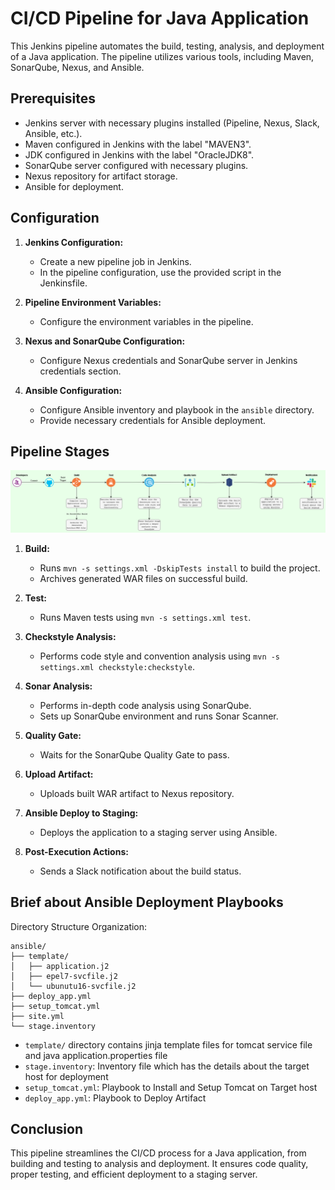 # CI/CD Pipeline for Java Application

This Jenkins pipeline automates the build, testing, analysis, and deployment of a Java application. The pipeline utilizes various tools, including Maven, SonarQube, Nexus, and Ansible.

## Prerequisites

- Jenkins server with necessary plugins installed (Pipeline, Nexus, Slack, Ansible, etc.).
- Maven configured in Jenkins with the label "MAVEN3".
- JDK configured in Jenkins with the label "OracleJDK8".
- SonarQube server configured with necessary plugins.
- Nexus repository for artifact storage.
- Ansible for deployment.

## Configuration

1. **Jenkins Configuration:**
   - Create a new pipeline job in Jenkins.
   - In the pipeline configuration, use the provided script in the Jenkinsfile.

2. **Pipeline Environment Variables:**
   - Configure the environment variables in the pipeline.

3. **Nexus and SonarQube Configuration:**
   - Configure Nexus credentials and SonarQube server in Jenkins credentials section.

4. **Ansible Configuration:**
   - Configure Ansible inventory and playbook in the `ansible` directory.
   - Provide necessary credentials for Ansible deployment.
  
## Pipeline Stages

![screenshot](https://github.com/Kartikdudeja/ci-cd-pipeline-jenkins-ansible/blob/main/CI-CD_Pipeline_Java_App_v1.drawio.png)

1. **Build:**
   - Runs `mvn -s settings.xml -DskipTests install` to build the project.
   - Archives generated WAR files on successful build.

2. **Test:**
   - Runs Maven tests using `mvn -s settings.xml test`.

3. **Checkstyle Analysis:**
   - Performs code style and convention analysis using `mvn -s settings.xml checkstyle:checkstyle`.

4. **Sonar Analysis:**
   - Performs in-depth code analysis using SonarQube.
   - Sets up SonarQube environment and runs Sonar Scanner.

5. **Quality Gate:**
   - Waits for the SonarQube Quality Gate to pass.

6. **Upload Artifact:**
   - Uploads built WAR artifact to Nexus repository.

7. **Ansible Deploy to Staging:**
   - Deploys the application to a staging server using Ansible.

8. **Post-Execution Actions:**
   - Sends a Slack notification about the build status.

## Brief about Ansible Deployment Playbooks

Directory Structure Organization:

```
ansible/
├── template/
│   ├── application.j2
│   ├── epel7-svcfile.j2
│   └── ubunutu16-svcfile.j2
├── deploy_app.yml
├── setup_tomcat.yml
├── site.yml
└── stage.inventory
```

- `template/` directory contains jinja template files for tomcat service file and java application.properties file
- `stage.inventory`: Inventory file which has the details about the target host for deployment
- `setup_tomcat.yml`: Playbook to Install and Setup Tomcat on Target host
- `deploy_app.yml`: Playbook to Deploy Artifact

## Conclusion

This pipeline streamlines the CI/CD process for a Java application, from building and testing to analysis and deployment. It ensures code quality, proper testing, and efficient deployment to a staging server.
